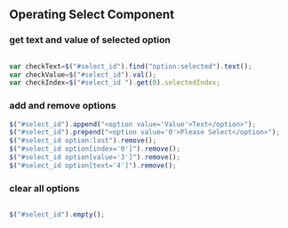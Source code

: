 
## Operating Select Component

### get text and value of selected option

``` javascript

var checkText=$("#select_id").find("option:selected").text();
var checkValue=$("#select_id").val();
var checkIndex=$("#select_id ").get(0).selectedIndex;

```

###  add and remove options

```javascript
$("#select_id").append("<option value='Value'>Text</option>"); 
$("#select_id").prepend("<option value='0'>Please Select</option>");
$("#select_id option:last").remove(); 
$("#select_id option[index='0']").remove(); 
$("#select_id option[value='3']").remove(); 
$("#select_id option[text='4']").remove();
 ```

 ### clear all options

 ```javascript

$("#select_id").empty();
 ```